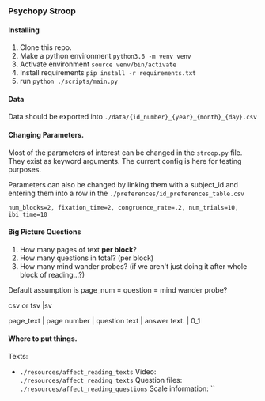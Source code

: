 ### Psychopy Stroop

#### Installing

1. Clone this repo.
2. Make a python environment `python3.6 -m venv venv`
3. Activate environment `source venv/bin/activate`
4. Install requirements `pip install -r requirements.txt`
5. run `python ./scripts/main.py`

#### Data

Data should be exported into `./data/{id_number}_{year}_{month}_{day}.csv`

#### Changing Parameters.

Most of the parameters of interest can be changed in the `stroop.py` file. They exist as keyword arguments. The current config is here for testing purposes.

Parameters can also be changed by linking them with a subject_id and entering them into a row in the `./preferences/id_preferences_table.csv`

```
num_blocks=2, fixation_time=2, congruence_rate=.2, num_trials=10, ibi_time=10
```

#### Big Picture Questions

1. How many pages of text **per block**?
2. How many questions in total? (per block)
3. How many mind wander probes? (if we aren't just doing it after whole block of reading...?)

Default assumption is page_num = question = mind wander probe?

csv or tsv |sv

page_text | page number | question text | answer text. | 0_1

#### Where to put things.

Texts:
  - `./resources/affect_reading_texts`
Video:
    `./resources/affect_reading_texts`
Question files:
    `./resources/affect_reading_questions`
Scale information:
    ``
